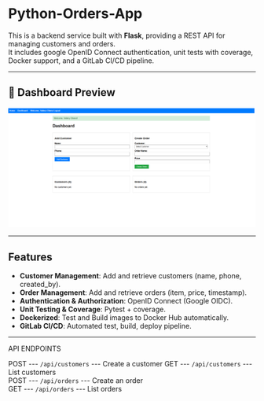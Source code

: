 # Python-Orders-App


This is a backend service built with **Flask**, providing a REST API for managing customers and orders.  
It includes google OpenID Connect authentication, unit tests with coverage, Docker support, and a GitLab CI/CD pipeline.

---

## 📸 Dashboard Preview

![Dashboard Screenshot](dashboard.png)



---

## Features

- **Customer Management**: Add and retrieve customers (name, phone, created_by).
- **Order Management**: Add and retrieve orders (item, price, timestamp).
- **Authentication & Authorization**: OpenID Connect (Google OIDC).
- **Unit Testing & Coverage**: Pytest + coverage.
- **Dockerized**: Test and Build images to Docker Hub automatically.
- **GitLab CI/CD**: Automated test, build, deploy pipeline.

---

API ENDPOINTS

 POST --- `/api/customers` --- Create a customer 
 GET ---  `/api/customers` --- List customers    
 POST --- `/api/orders`  --- Create an order   
 GET --- `/api/orders` --- List orders       


